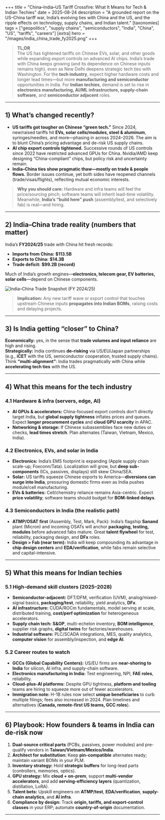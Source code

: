 +++
title = "China–India–US Tariff Crossfire: What It Means for Tech & Indian Techies"
date = 2025-08-24
description = "A grounded report on the US–China tariff war, India’s evolving ties with China and the US, and the ripple effects on technology, supply chains, and Indian talent."
[taxonomies]
tags = ["geopolitics", "supply chains", "semiconductors", "India", "China", "US", "tariffs", "careers"]
[extra]
hero = "/images/india_china_trade_fy2025.png"
+++

> **TL;DR**  
> The US has tightened tariffs on Chinese EVs, solar, and other goods while expanding export controls on advanced AI chips. India’s trade with China keeps growing (and its dependence on Chinese inputs remains high), even as New Delhi deepens strategic tech ties with Washington. For the **tech industry**, expect higher hardware costs and longer lead times—but more **manufacturing and semiconductor** opportunities in India. For **Indian techies**, demand is set to rise in **electronics manufacturing, AI/ML infrastructure, supply-chain software,** and **semiconductor adjacent** roles.

---

## 1) What’s changed recently?

- **US tariffs got tougher on Chinese “green tech.”** Since 2024, new/raised tariffs hit **EVs, solar cells/modules, steel & aluminum**, syringes/needles, and more—phasing in across 2024–2026. The aim is to blunt China’s pricing advantage and de-risk US supply chains.  
- **AI chip export controls tightened.** Successive rounds of US controls since 2022 have restricted advanced GPUs for China. Nvidia/AMD keep designing “China-compliant” chips, but policy risk and uncertainty remain.  
- **India–China ties show pragmatic thaw—mostly on trade & people flows.** Border issues continue, yet both sides have reopened channels (trade/visas/flights), reflecting mutual economic interests.

> **Why you should care:** Hardware and infra teams will feel the price/sourcing pinch; software teams will inherit lead-time volatility. Meanwhile, **India’s “build here” push** (assembly/test, and selectively fab) is real—and hiring.

---

## 2) India–China trade reality (numbers that matter)

India’s **FY2024/25** trade with China hit fresh records:

- **Imports from China:** **\$113.5B**  
- **Exports to China:** **\$14.3B**  
- **Trade deficit:** **\$99.2B (record)**

Much of India’s growth engines—**electronics, telecom gear, EV batteries, solar cells**—depend on Chinese components.

![India–China Trade Snapshot (FY 2024/25)](images/india_china_trade_fy2025.png)

> **Implication:** Any new tariff wave or export control that touches upstream Chinese inputs **propagates into Indian BOMs**, raising costs and delaying projects.

---

## 3) Is India getting “closer” to China?

**Economically:** yes, in the sense that **trade volumes and input reliance** are high and rising.  
**Strategically:** India continues **de-risking** via US/EU/Japan partnerships (e.g., **iCET** with the US, semiconductor cooperation, trusted supply chains). Think **“multi-alignment”**: India trades pragmatically with China while **accelerating tech ties** with the US.

---

## 4) What this means for the **tech industry**

### 4.1 Hardware & infra (servers, edge, AI)
- **AI GPUs & accelerators:** China-focused export controls don’t directly target India, but **global supply tightness** inflates prices and queues. Expect **longer procurement cycles** and **cloud GPU scarcity** in APAC.
- **Networking & storage:** If Chinese subassemblies face new duties or checks, **lead times stretch**. Plan alternates (Taiwan, Vietnam, Mexico, India).

### 4.2 Electronics, EVs, and solar in India
- **Electronics:** India’s EMS footprint is expanding (Apple supply chain scale-up; Foxconn/Tata). Localization will grow, but **deep sub-components** (ICs, passives, displays) still skew China/SEA.
- **Solar:** US tariffs squeeze Chinese exports to America—**diversions can surge into India**, pressuring domestic firms even as India pushes module/cell manufacturing.
- **EVs & batteries:** Cell/chemistry reliance remains Asia-centric. Expect **price volatility**; software teams should budget for **BOM-linked delays**.

### 4.3 Semiconductors in India (the realistic path)
- **ATMP/OSAT first** (Assembly, Test, Mark, Pack): India’s flagship **Sanand** plant (Micron) and incoming OSATs will anchor **packaging, testing, modules** before advanced fabs mature. Great **talent flywheel** for test, reliability, packaging design, and **DFx** roles.  
- **Design > Fab (near term):** India will keep compounding its advantage in **chip design centers** and **EDA/verification**, while fabs remain selective and capital-intensive.

---

## 5) What this means for **Indian techies**

### 5.1 High-demand skill clusters (2025–2028)
- **Semiconductor-adjacent:** DFT/DFM, verification (UVM), analog/mixed-signal basics, **packaging/test**, reliability, yield analytics, **DFx**.
- **AI infrastructure:** CUDA/ROCm fundamentals, model serving at scale, distributed training, **cost/perf optimization** for heterogeneous accelerators.  
- **Supply chain tech:** **S&OP**, multi-echelon inventory, **BOM intelligence**, supplier risk graphs, **digital twins** for factories/warehouses.  
- **Industrial software:** PLC/SCADA integrations, MES, quality analytics, **computer vision** for assembly/inspection, and **edge AI**.

### 5.2 Career routes to watch
- **GCCs (Global Capability Centers):** US/EU firms are **near-shoring to India** for silicon, AI infra, and supply-chain software.  
- **Electronics manufacturing in India:** Test engineering, NPI, **FAE roles**, reliability.  
- **Cloud-plus-AI platforms:** Despite GPU tightness, **platform and tooling** teams are hiring to squeeze more out of fewer accelerators.  
- **Immigration note:** H-1B rules now select **unique beneficiaries** to curb multiple filings; fees also increased in 2024. Plan timelines and alternatives (**Canada, remote-first US teams, GCC roles**).

---

## 6) Playbook: How founders & teams in India can de-risk now

1. **Dual-source critical parts** (PCBs, passives, power modules) and pre-qualify vendors in **Taiwan/Vietnam/Mexico/India**.  
2. **Architect for substitution:** Keep **pin-compatible** alternates ready; maintain variant BOMs in your PLM.  
3. **Inventory strategy:** Hold **strategic buffers** for long-lead parts (controllers, memories, optics).  
4. **GPU strategy:** Mix **cloud + on-prem**, support **multi-vendor accelerators**, and add **serving-efficiency layers** (quantization, distillation, LoRA).  
5. **Talent bets:** Upskill engineers on **ATMP/test**, **EDA/verification**, **supply-chain analytics**, and **AI infra**.  
6. **Compliance by design:** Track **origin, tariffs, and export-control classes** in your ERP; automate **country-of-origin** documentation.

---
